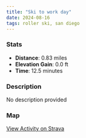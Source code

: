 ```yaml
---
title: "Ski to work day"
date: 2024-08-16
tags: roller ski, san diego
---
```


### Stats
- **Distance**: 0.83 miles
- **Elevation Gain**: 0.0 ft
- **Time**: 12.5 minutes

### Description
No description provided

### Map
[View Activity on Strava](https://www.strava.com/activities/12173217907)
